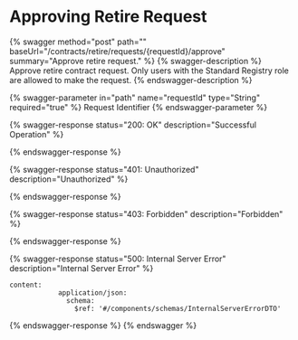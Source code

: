 # Approving Retire Request

{% swagger method="post" path="" baseUrl="/contracts/retire/requests/{requestId}/approve" summary="Approve retire request." %}
{% swagger-description %}
Approve retire contract request. Only users with the Standard Registry role are allowed to make the request.
{% endswagger-description %}

{% swagger-parameter in="path" name="requestId" type="String" required="true" %}
Request Identifier
{% endswagger-parameter %}

{% swagger-response status="200: OK" description="Successful Operation" %}

{% endswagger-response %}

{% swagger-response status="401: Unauthorized" description="Unauthorized" %}

{% endswagger-response %}

{% swagger-response status="403: Forbidden" description="Forbidden" %}

{% endswagger-response %}

{% swagger-response status="500: Internal Server Error" description="Internal Server Error" %}
```
content:
            application/json:
              schema:
                $ref: '#/components/schemas/InternalServerErrorDTO'
```
{% endswagger-response %}
{% endswagger %}
